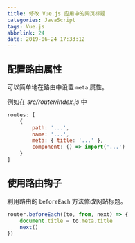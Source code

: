```yaml
---
title: 修改 Vue.js 应用中的网页标题
categories: JavaScript
tags: Vue.js
abbrlink: 24
date: 2019-06-24 17:33:12
---
```

## 配置路由属性

可以简单地在路由中设置 `meta` 属性。

例如在 *src/router/index.js* 中

```javascript
routes: [
    {
        path: '...',
        name: '...',
        meta: { title: '...' },
        component: () => import('...')
    }
]
```

## 使用路由钩子

利用路由的 `beforeEach` 方法修改网站标题。

```javascript
router.beforeEach((to, from, next) => {
    document.title = to.meta.title
    next()
})
```
